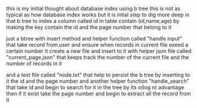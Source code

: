 this is my initial thought about database index using b tree 
this is not  as typical as how database index works but it is intial step to dig more deep in that 
b tree to  index  a column called id in table contain (id,name,age)
by making the key contain the id and the page number that belong to it 

just a btree with insert method and helper function called "handle input" that take record from user and ensure when records in current file exeed a certain number
it create a new file and insert to it 
with helper json file called "current_page.json" that keeps track the number of the current file and the number of records in it 

and a text file called "node.txt" that help to persist the b tree by inserting to it the id and the page number 
and another helper function "handle_search" that take id and begin to search for it in the tree by its o(log n) advantage then if it exist take the page number and 
begin to extract all the record from it 
